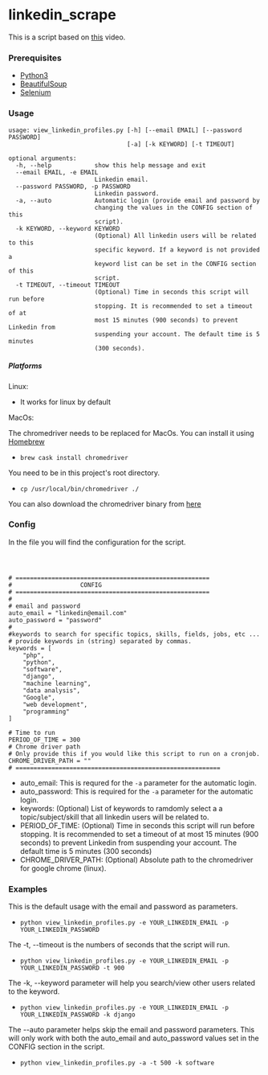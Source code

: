 # linkedin_scrape



This is a script based on [this](https://www.youtube.com/watch?v=twRQNSFXiYs) video.


### Prerequisites
* [Python3](https://www.python.org/)
* [BeautifulSoup](https://www.crummy.com/software/BeautifulSoup/)
* [Selenium](https://selenium-python.readthedocs.io/)



### Usage

  

```
usage: view_linkedin_profiles.py [-h] [--email EMAIL] [--password PASSWORD]
                                 [-a] [-k KEYWORD] [-t TIMEOUT]

optional arguments:
  -h, --help            show this help message and exit
  --email EMAIL, -e EMAIL
                        Linkedin email.
  --password PASSWORD, -p PASSWORD
                        Linkedin password.
  -a, --auto            Automatic login (provide email and password by
                        changing the values in the CONFIG section of this
                        script).
  -k KEYWORD, --keyword KEYWORD
                        (Optional) All linkedin users will be related to this
                        specific keyword. If a keyword is not provided a
                        keyword list can be set in the CONFIG section of this
                        script.
  -t TIMEOUT, --timeout TIMEOUT
                        (Optional) Time in seconds this script will run before
                        stopping. It is recommended to set a timeout of at
                        most 15 minutes (900 seconds) to prevent Linkedin from
                        suspending your account. The default time is 5 minutes
                        (300 seconds).
```

##### Platforms
Linux: 
  * It works for linux by default

MacOs:

The chromedriver needs to be replaced for MacOs. 
You can install it using [Homebrew](https://brew.sh/)

* `brew cask install chromedriver`

You need to be in this project's root directory. 
* `cp /usr/local/bin/chromedriver ./` 

You can also download the chromedriver binary from [here](https://chromedriver.storage.googleapis.com/70.0.3538.67/chromedriver_mac64.zip)


### Config
In the file you will find the configuration for the script.


```



# ======================================================
#                   CONFIG
# ======================================================
# 
# email and password
auto_email = "linkedin@email.com"
auto_password = "password"
# 
#keywords to search for specific topics, skills, fields, jobs, etc ... 
# provide keywords in (string) separated by commas.
keywords = [
    "php",
    "python",
    "software",
    "django",
    "machine learning",
    "data analysis",
    "Google",
    "web development", 
    "programming"
]

# Time to run
PERIOD_OF_TIME = 300
# Chrome driver path
# Only provide this if you would like this script to run on a cronjob. 
CHROME_DRIVER_PATH = ""
# =========================================================

```

* auto_email: This is requred for the `-a` parameter for the automatic login.
* auto_password: This is required for the `-a` parameter for the automatic login.
* keywords: (Optional) List of keywords to ramdomly select a a topic/subject/skill that all linkedin users will be related to.
* PERIOD_OF_TIME: (Optional) Time in seconds this script will run before
                        stopping. It is recommended to set a timeout of at
                        most 15 minutes (900 seconds) to prevent Linkedin from
                        suspending your account. The default time is 5 minutes
                        (300 seconds)
 * CHROME_DRIVER_PATH: (Optional) Absolute path to the chromedriver for google chrome (linux). 
 
 
 ### Examples
 This is the default usage with the email and password as parameters.
 * `python view_linkedin_profiles.py -e YOUR_LINKEDIN_EMAIL -p YOUR_LINKEDIN_PASSWORD`
 
 The -t, --timeout is the numbers of seconds that the script will run.
 * `python view_linkedin_profiles.py -e YOUR_LINKEDIN_EMAIL -p YOUR_LINKEDIN_PASSWORD -t 900`
 
 The -k, --keyword parameter will help you search/view other users related to the keyword.
 * `python view_linkedin_profiles.py -e YOUR_LINKEDIN_EMAIL -p YOUR_LINKEDIN_PASSWORD -k django`
 
 The --auto parameter helps skip the email and password parameters. This will only work with both the auto_email and auto_password values set in the CONFIG section in the script. 
 * `python view_linkedin_profiles.py -a -t 500 -k software`
 
